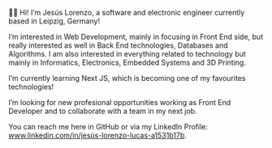 👋🏻 Hi! I’m Jesús Lorenzo, a software and electronic engineer currently based in Leipzig, Germany!

I’m interested in Web Development, mainly in focusing in Front End side, but really interested as well in Back End technologies, Databases and Algorithms. I am also interested in everything related to technology but mainly in Informatics, Electronics, Embedded Systems and 3D Printing.

I’m currently learning Next JS, which is becoming one of my favourites technologies!

I’m looking for new profesional opportunities working as Front End Developer and to collaborate with a team in my next job. 

You can reach me here in GitHub or via my LinkedIn Profile: www.linkedin.com/in/jesús-lorenzo-lucas-a1531b17b.

<!---
jelolu1/jelolu1 is a ✨ special ✨ repository because its `README.md` (this file) appears on your GitHub profile.
You can click the Preview link to take a look at your changes.
--->
